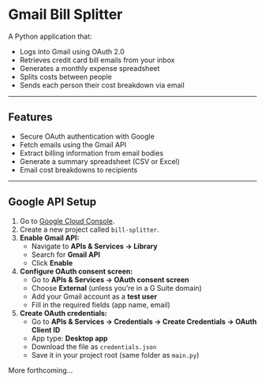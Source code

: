 # Gmail Bill Splitter

A Python application that:  
- Logs into Gmail using OAuth 2.0  
- Retrieves credit card bill emails from your inbox  
- Generates a monthly expense spreadsheet  
- Splits costs between people  
- Sends each person their cost breakdown via email

---

## Features
- Secure OAuth authentication with Google  
- Fetch emails using the Gmail API  
- Extract billing information from email bodies  
- Generate a summary spreadsheet (CSV or Excel)  
- Email cost breakdowns to recipients

---

## Google API Setup

1. Go to [Google Cloud Console](https://console.cloud.google.com/).  
2. Create a new project called `bill-splitter`.  
3. **Enable Gmail API:**  
   - Navigate to **APIs & Services → Library**  
   - Search for **Gmail API**  
   - Click **Enable**  
4. **Configure OAuth consent screen:**  
   - Go to **APIs & Services → OAuth consent screen**  
   - Choose **External** (unless you’re in a G Suite domain)  
   - Add your Gmail account as a **test user**  
   - Fill in the required fields (app name, email)  
5. **Create OAuth credentials:**  
   - Go to **APIs & Services → Credentials → Create Credentials → OAuth Client ID**  
   - App type: **Desktop app**  
   - Download the file as `credentials.json`  
   - Save it in your project root (same folder as `main.py`)  

More forthcoming...
